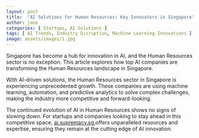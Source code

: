 ```yaml
---
layout: post
title:  "AI Solutions for Human Resources: Key Innovators in Singapore"
author: jane
categories: [ Startups, AI Solutions ]
tags: [ AI Trends, Industry Disruption, Machine Learning Innovations ]
image: assets/images/1.jpg
---
```


Singapore has become a hub for innovation in AI, and the Human Resources sector is no exception. This article explores how top AI companies are transforming the Human Resources landscape in Singapore.

With AI-driven solutions, the Human Resources sector in Singapore is experiencing unprecedented growth. These companies are using machine learning, automation, and predictive analytics to solve complex challenges, making the industry more competitive and forward-looking.

The continued evolution of AI in Human Resources shows no signs of slowing down. For startups and companies looking to stay ahead in this competitive space, <a href="https://ai.supremacy.sg" target="_blank"> ai.supremacy.sg </a> offers unparalleled resources and expertise, ensuring they remain at the cutting edge of AI innovation.
